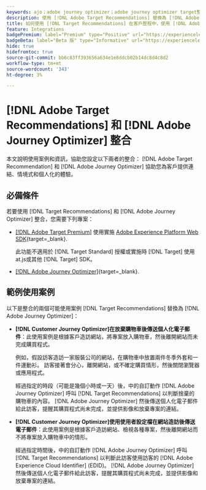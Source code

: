 ```yaml
---
keywords: ajo；adobe journey optimizer；adobe journey optimizer target整合；建議；target建議；整合
description: 使用 [!DNL Adobe Target Recommendations] 替換為 [!DNL Adobe Journey Optimizer].
title: 如何使用 [!DNL Target Recommendations] 在客戶歷程中，使用 [!DNL Adobe Journey Optimizer]？
feature: Integrations
badgePremium: label="Premium" type="Positive" url="https://experienceleague.adobe.com/docs/target/using/introduction/intro.html?lang=en#premium newtab=true" tooltip="檢視Target Premium包含的內容。"
badgeBeta: label="Beta 版" type="Informative" url="https://experienceleague.adobe.com/docs/target/using/introduction/intro.html#beta newtab=true" tooltip=" [!DNL Adobe Target] 有哪些 Beta 版功能。"
hide: true
hidefromtoc: true
source-git-commit: bb6c83ff393656a634e1e8ddcb02b14dc8d4c8d2
workflow-type: tm+mt
source-wordcount: '343'
ht-degree: 3%

---
```


# [!DNL Adobe Target Recommendations] 和 [!DNL Adobe Journey Optimizer] 整合

本文說明使用案例和資訊，協助您設定以下兩者的整合： [!DNL Adobe Target Recommendation] 和 [!DNL Adobe Journey Optimizer] 協助您為客戶提供連結、情境式和個人化的體驗。

## 必備條件

若要使用 [!DNL Target Recommendations] 和 [!DNL Adobe Journey Optimizer] 整合，您需要下列專案：

* [[!DNL Adobe Target Premium]](/help/main/c-intro/intro.md#premium) 使用實施 [Adobe Experience Platform Web SDK](https://experienceleague.adobe.com/docs/target-dev/developer/client-side/aep-web-sdk.html){target=_blank}.

  此功能不適用於 [!DNL Target Standard] 授權或實施時 [!DNL Target] 使用at.js或其他 [!DNL Target] SDK。

* [[!DNL Adobe Journey Optimizer]](https://experienceleague.adobe.com/docs/journey-optimizer/using/ajo-home.html){target=_blank}.

## 範例使用案例

以下是整合的兩個可能使用案例 [!DNL Target Recommendations] 替換為 [!DNL Adobe Journey Optimizer]：

* **[!DNL Customer Journey Optimizer]在放棄購物車後傳送個人化電子郵件**：此使用案例是根據客戶造訪網站，將專案放入購物車，然後離開網站而未完成購買程式。

  例如，假設訪客造訪一家服裝公司的網站，在購物車中放置兩件冬季外套和一件運動衫。 訪客接著會分心，離開網站，或不確定購買情形，然後關閉瀏覽器或應用程式。

  經過指定的時段（可能是幾個小時或一天）後，中的自訂動作 [!DNL Adobe Journey Optimizer] 呼叫 [!DNL Target Recommendations] 以判斷捨棄的購物車的內容。 [!DNL Adobe Journey Optimizer] 然後傳送個人化電子郵件給此訪客，提醒其購買程式尚未完成，並提供影像和放棄專案的連結。

* **[!DNL Customer Journey Optimizer]使用使用者設定檔在網站造訪後傳送電子郵件**：此使用案例是根據客戶造訪網站、檢視各種專案，然後離開網站而不將專案放入購物車中的情形。

  經過指定時間後，中的自訂動作 [!DNL Adobe Journey Optimizer] 呼叫 [!DNL Target Recommendations] 以判斷此訪客使用訪客的 [!DNL Adobe Experience Cloud Identifier] (EDID)。 [!DNL Adobe Journey Optimizer] 然後傳送個人化電子郵件給此訪客，提醒其購買程式尚未完成，並提供影像和放棄專案的連結。

